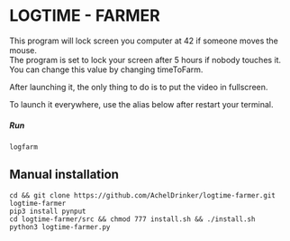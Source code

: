 # LOGTIME - FARMER

This program will lock screen you computer at 42 if someone moves the mouse.  
The program is set to lock your screen after 5 hours if nobody touches it. You can change this value by changing timeToFarm.

After launching it, the only thing to do is to put the video in fullscreen.

To launch it everywhere, use the alias below after restart your terminal.

##### Run

```
logfarm
```

## Manual installation

```
cd && git clone https://github.com/AchelDrinker/logtime-farmer.git logtime-farmer
pip3 install pynput
cd logtime-farmer/src && chmod 777 install.sh && ./install.sh
python3 logtime-farmer.py
```

